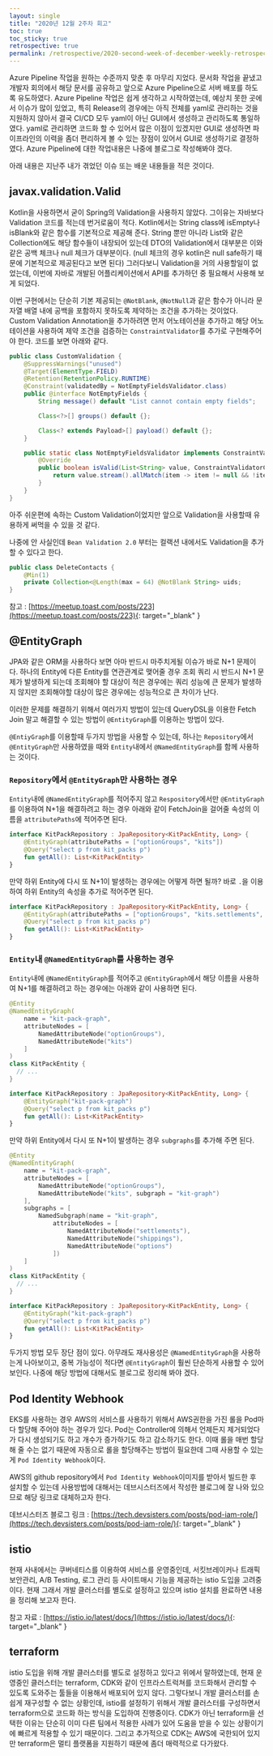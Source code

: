 ```yaml
---
layout: single
title: "2020년 12월 2주차 회고"
toc: true
toc_sticky: true
retrospective: true
permalink: /retrospective/2020-second-week-of-december-weekly-retrospective/
---
```


Azure Pipeline 작업을 원하는 수준까지 맞춘 후 마무리 지었다. 문서화 작업을 끝냈고 개발자 회의에서 해당 문서를 공유하고 앞으로 Azure Pipeline으로 서버 배포를 하도록 유도하였다. Azure Pipeline 작업은 쉽게 생각하고 시작하였는데, 예상치 못한 곳에서 이슈가 많이 있었고, 특히 Release의 경우에는 아직 전체를 yaml로 관리하는 것을 지원하지 않아서 결국 CI/CD 모두 yaml이 아닌 GUI에서 생성하고 관리하도록 통일하였다. yaml로 관리하면 코드화 할 수 있어서 많은 이점이 있겠지만 GUI로 생성하면 파이프라인의 이력을 좀더 편리하게 볼 수 있는 장점이 있어서 GUI로 생성하기로 결정하였다. Azure Pipeline에 대한 작업내용은 나중에 블로그로 작성해봐야 겠다.

아래 내용은 지난주 내가 겪었던 이슈 또는 배운 내용들을 적은 것이다.

## javax.validation.Valid

Kotlin을 사용하면서 굳이 Spring의 Validation을 사용하지 않았다. 그이유는 자바보다 Validation 코드를 적는데 번거로움이 적다. Kotlin에서는 String class에 isEmpty나 isBlank와 같은 함수를 기본적으로 제공해 준다. String 뿐만 아니라 List와 같은 Collection에도 해당 함수들이 내장되어 있는데 DTO의 Validation에서 대부분은 이와 같은 공백 체크나 null 체크가 대부분이다. (null 체크의 경우 kotlin은 null safe하기 때문에 기본적으로 제공된다고 보면 된다) 그러다보니 Validation을 거의 사용할일이 없었는데, 이번에 자바로 개발된 어플리케이션에서 API를 추가하던 중 필요해서 사용해 보게 되었다.

이번 구현에서는 단순히 기본 제공되는 `@NotBlank`, `@NotNull`과 같은 함수가 아니라 문자열 배열 내에 공백을 포함하지 못하도록 제약하는 조건을 추가하는 것이었다. Custom Validation Annotation을 추가하려면 먼저 어노테이션을 추가하고 해당 어노테이션을 사용하여 제약 조건을 검증하는 `ConstraintValidator`를 추가로 구현해주어야 한다. 코드를 보면 아래와 같다.

```java
public class CustomValidation {
    @SuppressWarnings("unused")
    @Target(ElementType.FIELD)
    @Retention(RetentionPolicy.RUNTIME)
    @Constraint(validatedBy = NotEmptyFieldsValidator.class)
    public @interface NotEmptyFields {
        String message() default "List cannot contain empty fields";

        Class<?>[] groups() default {};

        Class<? extends Payload>[] payload() default {};
    }

    public static class NotEmptyFieldsValidator implements ConstraintValidator<NotEmptyFields, List<String>> {
        @Override
        public boolean isValid(List<String> value, ConstraintValidatorContext context) {
            return value.stream().allMatch(item -> item != null && !item.isBlank());
        }
    }
}
```

아주 쉬운편에 속하는 Custom Validation이었지만 앞으로 Validation을 사용할때 유용하게 써먹을 수 있을 것 같다.

나중에 안 사실인데 `Bean Validation 2.0` 부터는 컬랙션 내에서도 Validation을 추가할 수 있다고 한다.

```java
public class DeleteContacts {
    @Min(1)
    private Collection<@Length(max = 64) @NotBlank String> uids;
}
```

참고 : [https://meetup.toast.com/posts/223](https://meetup.toast.com/posts/223){: target="\_blank" }

## @EntityGraph

JPA와 같은 ORM을 사용하다 보면 아마 반드시 마주치게될 이슈가 바로 N+1 문제이다.
하나의 Entity에 다른 Entity를 연관관계로 맺어줄 경우 조회 쿼리 시 반드시 N+1 문제가 발생하게 되는데 조회해야 할 대상이 적은 경우에는 쿼리 성능에 큰 문제가 발생하지 않지만 조회해야할 대상이 많은 경우에는 성능적으로 큰 차이가 난다.

이러한 문제를 해결하기 위해서 여러가지 방법이 있는데 QueryDSL을 이용한 Fetch Join 말고 해결할 수 있는 방법이 `@EntityGraph`를 이용하는 방법이 있다.

`@EntiyGraph`를 이용할때 두가지 방법을 사용할 수 있는데, 하나는 `Repository`에서 `@EntityGraph`만 사용하였을 때와 `Entity`내에서 `@NamedEntityGraph`를 함께 사용하는 것이다.

### `Repository`에서 `@EntityGraph`만 사용하는 경우

`Entity`내에 `@NamedEntityGraph`를 적어주지 않고 `Respository`에서만 `@EntityGraph`를 이용하여 N+1을 해결하려고 하는 경우 아래와 같이 FetchJoin을 걸어줄 속성의 이름을 `attributePaths`에 적어주면 된다.

```kotlin
interface KitPackRepository : JpaRepository<KitPackEntity, Long> {
    @EntityGraph(attributePaths = ["optionGroups", "kits"])
    @Query("select p from kit_packs p")
    fun getAll(): List<KitPackEntity>
}
```

만약 하위 Entity에 다시 또 N+1이 발생하는 경우에는 어떻게 하면 될까? 바로 `.`을 이용하여 하위 Entity의 속성을 추가로 적어주면 된다.

```kotlin
interface KitPackRepository : JpaRepository<KitPackEntity, Long> {
    @EntityGraph(attributePaths = ["optionGroups", "kits.settlements", "kits.shippings", "kits.options"])
    @Query("select p from kit_packs p")
    fun getAll(): List<KitPackEntity>
}
```

### `Entity`내 `@NamedEntityGraph`를 사용하는 경우

`Entity`내에 `@NamedEntityGraph`를 적어주고 `@EntityGraph`에서 해당 이름을 사용하여 N+1를 해결하려고 하는 경우에는 아래와 같이 사용하면 된다.

```kotlin
@Entity
@NamedEntityGraph(
    name = "kit-pack-graph",
    attributeNodes = [
        NamedAttributeNode("optionGroups"),
        NamedAttributeNode("kits")
    ]
)
class KitPackEntity {
  // ...
}
```

```kotlin
interface KitPackRepository : JpaRepository<KitPackEntity, Long> {
    @EntityGraph("kit-pack-graph")
    @Query("select p from kit_packs p")
    fun getAll(): List<KitPackEntity>
}
```

만약 하위 Entity에서 다시 또 N+1이 발생하는 경우 `subgraphs`를 추가해 주면 된다.

```kotlin
@Entity
@NamedEntityGraph(
    name = "kit-pack-graph",
    attributeNodes = [
        NamedAttributeNode("optionGroups"),
        NamedAttributeNode("kits", subgraph = "kit-graph")
    ],
    subgraphs = [
        NamedSubgraph(name = "kit-graph",
            attributeNodes = [
                NamedAttributeNode("settlements"),
                NamedAttributeNode("shippings"),
                NamedAttributeNode("options")
            ])
    ]
)
class KitPackEntity {
  // ...
}
```

```kotlin
interface KitPackRepository : JpaRepository<KitPackEntity, Long> {
    @EntityGraph("kit-pack-graph")
    @Query("select p from kit_packs p")
    fun getAll(): List<KitPackEntity>
}
```

두가지 방법 모두 장단 점이 있다. 아무래도 재사용성은 `@NamedEntityGraph`을 사용하는게 나아보이고, 중복 가능성이 적다면 `@EntityGraph`이 훨씬 단순하게 사용할 수 있어 보인다. 나중에 해당 방법에 대해서도 블로그로 정리해 봐야 겠다.

## Pod Identity Webhook

EKS를 사용하는 경우 AWS의 서비스를 사용하기 위해서 AWS권한을 가진 롤을 Pod마다 할당해 주어야 하는 경우가 있다. Pod는 Controller에 의해서 언제든지 제거되었다가 다시 생성되기도 하고 개수가 증가하기도 하고 감소하기도 한다. 이때 롤을 매번 할당해 줄 수는 없기 때문에 자동으로 롤을 할당해주는 방법이 필요한데 그때 사용할 수 있는게 `Pod Identity Webhook`이다.

AWS의 github repository에서 `Pod Identity Webhook`이미지를 받아서 빌드한 후 설치할 수 있는데 사용방법에 대해서는 데브시스터즈에서 작성한 블로그에 잘 나와 있으므로 해당 링크로 대체하고자 한다.

데브시스터즈 블로그 링크 : [https://tech.devsisters.com/posts/pod-iam-role/](https://tech.devsisters.com/posts/pod-iam-role/){: target="\_blank" }

## istio

현재 사내에서는 쿠버네티스를 이용하여 서비스를 운영중인데, 서킷브레이커나 트래픽 보안관리, A/B Testing, 로그 관리 등 사이트매시 기능을 제공하는 istio 도입을 고려중이다. 현재 그래서 개발 클러스터를 별도로 설정하고 있으며 istio 설치를 완료하면 내용을 정리해 보고자 한다.

참고 자료 : [https://istio.io/latest/docs/](https://istio.io/latest/docs/){: target="\_blank" }

## terraform

istio 도입을 위해 개발 클러스터를 별도로 설정하고 있다고 위에서 말하였는데, 현재 운영중인 클러스터는 terraform, CDK와 같이 인프라스트럭쳐를 코드화해서 관리할 수 있도록 도와주는 툴들을 이용해서 배포되어 있지 않다. 그렇다보니 개발 클러스터를 손쉽게 재구성할 수 없는 상황인데, istio를 설정하기 위해서 개발 클러스터를 구성하면서 terraform으로 코드화 하는 방식을 도입하여 진행중이다. CDK가 아닌 terraform을 선택한 이유는 단순히 이미 다른 팀에서 적용한 사례가 있어 도움을 받을 수 있는 상황이기에 빠르게 적용할 수 있기 때문이다. 그리고 추가적으로 CDK는 AWS에 국한되어 있지만 terraform은 멀티 플랫폼을 지원하기 때문에 좀더 매력적으로 다가왔다.
